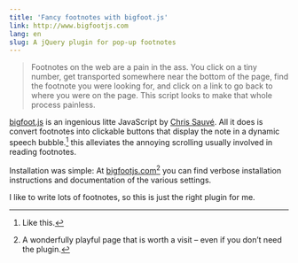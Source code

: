 ```yaml
---
title: 'Fancy footnotes with bigfoot.js'
link: http://www.bigfootjs.com
lang: en
slug: A jQuery plugin for pop-up footnotes
---
```


> Footnotes on the web are a pain in the ass. You click on a tiny number, get transported somewhere near the bottom of the page, find the footnote you were looking for, and click on a link to go back to where you were on the page.
> This script looks to make that whole process painless.

[bigfoot.js](http://www.bigfootjs.com/) is an ingenious litte JavaScript by [Chris Sauvé](http://cmsauve.com). All it does is convert footnotes into clickable buttons that display the note in a dynamic speech bubble.[^1] this alleviates the annoying scrolling usually involved in reading footnotes.

[^1]: Like this.

Installation was simple: At [bigfootjs.com](http://www.bigfootjs.com/)[^2] you can find verbose installation instructions and documentation of the various settings.

I like to write lots of footnotes, so this is just the right plugin for me.

[^2]: A wonderfully playful page that is worth a visit – even if you don’t need the plugin.